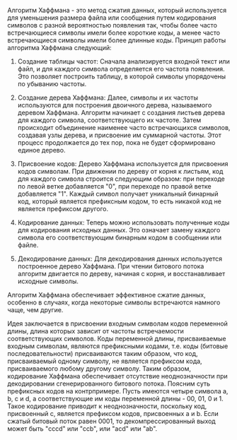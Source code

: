 
Алгоритм Хаффмана - это метод сжатия данных, который используется для уменьшения размера файла или сообщения путем кодирования символов с разной вероятностью появления так, чтобы более часто встречающиеся символы имели более короткие коды, а менее часто встречающиеся символы имели более длинные коды.
Принцип работы алгоритма Хаффмана следующий:

1. Создание таблицы частот: Сначала анализируется входной текст или файл, и для каждого символа определяется его частота появления. Это позволяет построить таблицу, в которой символы упорядочены по убыванию частоты.

2. Создание дерева Хаффмана: Далее, символы и их частоты используются для построения двоичного дерева, называемого деревом Хаффмана. Алгоритм начинает с создания листьев дерева для каждого символа, соответствующего их частоте. Затем происходит объединение наименее часто встречающихся символов, создавая узлы дерева, и присвоение им суммарной частоты. Этот процесс продолжается до тех пор, пока не будет сформировано единое дерево.

3. Присвоение кодов: Дерево Хаффмана используется для присвоения кодов символам. При движении по дереву от корня к листьям, код для каждого символа строится следующим образом: при переходе по левой ветке добавляется "0", при переходе по правой ветке добавляется "1". Каждый символ получает уникальный бинарный код, который является префиксным кодом, то есть никакой код не является префиксом другого.

4. Кодирование данных: Теперь можно использовать полученные коды для кодирования исходных данных. Это означает замену каждого символа его соответствующим бинарным кодом в сообщении или файле.

5. Декодирование данных: Для декодирования данных используется построенное дерево Хаффмана. При чтении битового потока алгоритм двигается по дереву, начиная с корня, и восстанавливает исходные символы.

Алгоритм Хаффмана обеспечивает эффективное сжатие данных, особенно в случаях, когда некоторые символы встречаются намного чаще, чем другие.

Идея заключается в присвоении входным символам кодов переменной длины, длина которых зависит от частоты встречаемости соответствующих символов. 
Коды переменной длины, присваиваемые входным символам, являются префиксными кодами, т.е. коды (битовые последовательности) присваиваются таким образом, что код, присваиваемый одному символу, не является префиксом кода, присваиваемого любому другому символу. Таким образом, кодирование Хаффмана обеспечивает отсутствие неоднозначности при декодировании сгенерированного битового потока. 
Поясним суть префиксных кодов на контрпримере. Пусть имеются четыре символа a, b, c и d, а соответствующие им коды переменной длины - 00, 01, 0 и 1. Такое кодирование приводит к неоднозначности, поскольку код, присвоенный c, является префиксом кодов, присвоенных a и b. Если сжатый битовый поток равен 0001, то декомпрессированный выход может быть "cccd" или "ccb", или "acd" или "ab".

